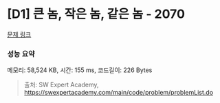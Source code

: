 # [D1] 큰 놈, 작은 놈, 같은 놈 - 2070 

[문제 링크](https://swexpertacademy.com/main/code/problem/problemDetail.do?contestProbId=AV5QQ6qqA40DFAUq) 

### 성능 요약

메모리: 58,524 KB, 시간: 155 ms, 코드길이: 226 Bytes



> 출처: SW Expert Academy, https://swexpertacademy.com/main/code/problem/problemList.do
